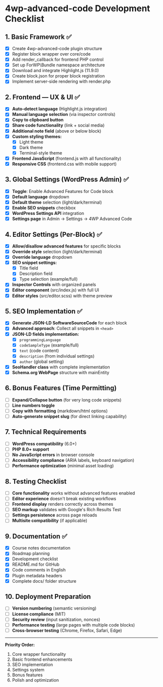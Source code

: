 # 4wp-advanced-code Development Checklist

## 1. Basic Framework ✅

- [x] Create 4wp-advanced-code plugin structure
- [x] Register block wrapper over core/code
- [x] Add render_callback for frontend PHP control
- [x] Set up ForWP\Bundle namespace architecture
- [x] Download and integrate Highlight.js (11.9.0)
- [x] Create block.json for proper block registration
- [x] Implement server-side rendering with render.php

## 2. Frontend — UX & UI ✅

- [x] **Auto-detect language** (Highlight.js integration)
- [x] **Manual language selection** (via inspector controls)
- [x] **Copy to clipboard button**
- [x] **Share code functionality** (link + social media)
- [x] **Additional note field** (above or below block)
- [x] **Custom styling themes:**
  - [x] Light theme
  - [x] Dark theme  
  - [x] Terminal-style theme
- [x] **Frontend JavaScript** (frontend.js with all functionality)
- [x] **Responsive CSS** (frontend.css with mobile support)

## 3. Global Settings (WordPress Admin) ✅

- [x] **Toggle**: Enable Advanced Features for Code block
- [x] **Default language** dropdown
- [x] **Default theme** selection (light/dark/terminal)
- [x] **Enable SEO snippets** checkbox
- [x] **WordPress Settings API** integration
- [x] **Settings page** in Admin → Settings → 4WP Advanced Code

## 4. Editor Settings (Per-Block) ✅

- [x] **Allow/disallow advanced features** for specific blocks
- [x] **Override style** selection (light/dark/terminal)
- [x] **Override language** dropdown
- [x] **SEO snippet settings:**
  - [x] Title field
  - [x] Description field
  - [x] Type selection (example/full)
- [x] **Inspector Controls** with organized panels
- [x] **Editor component** (src/index.js) with full UI
- [x] **Editor styles** (src/editor.scss) with theme preview

## 5. SEO Implementation ✅

- [x] **Generate JSON-LD SoftwareSourceCode** for each block
- [x] **Advanced approach**: Collect all snippets in `<head>`
- [x] **JSON-LD fields implementation:**
  - [x] `programmingLanguage`
  - [x] `codeSampleType` (example/full)
  - [x] `text` (code content)
  - [x] `description` (from individual settings)
  - [x] `author` (global setting)
- [x] **SeoHandler class** with complete implementation
- [x] **Schema.org WebPage** structure with mainEntity

## 6. Bonus Features (Time Permitting)

- [ ] **Expand/Collapse button** (for very long code snippets)
- [ ] **Line numbers toggle**
- [ ] **Copy with formatting** (markdown/html options)
- [ ] **Auto-generate snippet slug** (for direct linking capability)

## 7. Technical Requirements

- [ ] **WordPress compatibility** (6.0+)
- [ ] **PHP 8.0+ support**
- [ ] **No JavaScript errors** in browser console
- [ ] **Accessibility compliance** (ARIA labels, keyboard navigation)
- [ ] **Performance optimization** (minimal asset loading)

## 8. Testing Checklist

- [ ] **Core functionality** works without advanced features enabled
- [ ] **Editor experience** doesn't break existing workflows  
- [ ] **Frontend display** renders correctly across themes
- [ ] **SEO markup** validates with Google's Rich Results Test
- [ ] **Settings persistence** across page reloads
- [ ] **Multisite compatibility** (if applicable)

## 9. Documentation ✅

- [x] Course notes documentation
- [x] Roadmap planning
- [x] Development checklist
- [x] README.md for GitHub
- [x] Code comments in English
- [x] Plugin metadata headers
- [x] Complete docs/ folder structure

## 10. Deployment Preparation

- [ ] **Version numbering** (semantic versioning)
- [ ] **License compliance** (MIT)
- [ ] **Security review** (input sanitization, nonces)
- [ ] **Performance testing** (large pages with multiple code blocks)
- [ ] **Cross-browser testing** (Chrome, Firefox, Safari, Edge)

---

**Priority Order:**
1. Core wrapper functionality
2. Basic frontend enhancements
3. SEO implementation
4. Settings system
5. Bonus features
6. Polish and optimization
